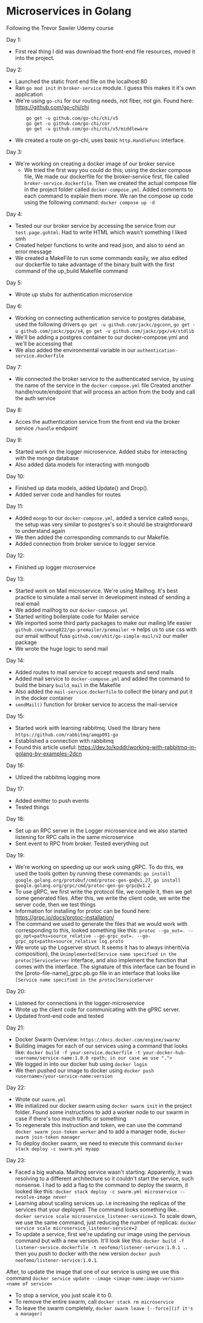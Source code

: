 # Microservices in Golang
Following the Trevor Sawler Udemy course

Day 1:
- First real thing I did was download the front-end file resources, moved it into the project.

Day 2:
 - Launched the static front end file on the localhost:80
 - Ran `go mod init` in `broker-service` module. I guess this makes it it's own application
 - We're using `go-chi` for our routing needs, not fiber, not gin. Found here: https://github.com/go-chi/chi
    ```
        go get -u github.com/go-chi/chi/v5
        go get -u github.com/go-chi/cor
        go get -u github.com/go-chi/chi/v5/middleware
   ```
- We created a route on go-chi, uses basic `http.HandleFunc` interface.

Day 3:
- We're working on creating a docker image of our broker service
   - We tried the first way you could do this; using the docker compose file, We made our dockerfile for the broker-service first, file called `broker-service.dockerfile`. Then we created the actual compose file in the project folder called `docker-compose.yml`. Added comments to each command to explain them more. We ran the compose up code using the following command: `docker compose up -d`

Day 4:
- Tested our our broker service by accessing the service from our `test.page.gohtml`. Had to write HTML which wasn't something I liked smh
- Created helper functions to write and read json, and also to send an error message
- We created a MakeFile to run some commands easily, we also edited our dockerfile to take advantage of the binary built with the first command of the 
   up_build Makefile command

Day 5:
- Wrote up stubs for authentication microservice

Day 6:
- Working on connecting authentication service to postgres database, used the following drivers `go get -u github.com/jackc/pgconn`, `go get -u github.com/jackc/pgx/v4`, `go get -u github.com/jackc/pgx/v4/stdlib`
- We'll be adding a postgres container to our docker-compose.yml and we'll be accessing that
- We also added the environmental variable in our `authentication-service.dockerfile`

Day 7:
- We connected the broker service to the authenticated service, by using the name of the service in the `docker-compose.yml` file
   Created another handle/route/endpoint that will process an action from the body and call the auth service

Day 8:
- Acces the authentication service from the front end via the broker service `/handle` endpoint

Day 9: 
- Started work on the logger microservice. Added stubs for interacting with the mongo database
- Also added data models for interacting with mongodb

Day 10:
- Finished up data models, added Update() and Drop().
- Added server code and handles for routes

Day 11:
- Added `mongo` to our `docker-compose.yml`, added a service called `mongo`, the setup was very similar to postgres's so it should be
   straightforward to understand again
- We then added the corresponding commands to our Makefile. 
- Added connection from broker service to logger service 

Day 12:
- Finished up logger microservice

Day 13:
- Started work on Mail microservice. We're using Mailhog. It's best practice to simulate a mail server in development instead of sending a real email
- We added mailhog to our `docker-compose.yml`
- Started writing boilerplate code for Mailer service
- We imported some third party packages to make our mailing life easier 
   `github.com/vanng822/go-premailer/premailer` -> helps us to use css with our email without fuss
   `github.com/xhit/go-simple-mail/v2` our mailer package
- We wrote the huge logic to send mail

Day 14:
- Added routes to mail service to accept requests and send mails
- Added mail service to `docker-compose.yml` and added the command to build the binary `build_mail` in the Makefile
- Also added the `mail-service.dockerfile` to collect the binary and put it in the docker container
- `sendMail()` function for broker service to access the mail-service

Day 15:
- Started work with learning rabbitmq. Used the library here `https://github.com/rabbitmq/amqp091-go`
- Established a connection with rabbitmq
- Found this article useful: https://dev.to/koddr/working-with-rabbitmq-in-golang-by-examples-2dcn

Day 16:
- Utlized the rabbitmq logging more

Day 17:
- Added emitter to push events
- Tested things

Day 18:
- Set up an RPC server in the Logger microservice and we also started listening for RPC calls in the same microservice
- Sent event to RPC from broker. Tested everything out

Day 19:
- We're working on speeding up our work using gRPC. To do this, we used the tools gotten by running these commands: `go install google.golang.org/protobuf/cmd/protoc-gen-go@v1.27`, `go install google.golang.org/grpc/cmd/protoc-gen-go-grpc@v1.2`
- To use gRPC, we first write the protocol file, we compile it, then we get some generated files. After this, we write the client code, we write the server code, then we test things
- Information for installing for protoc can be found here: https://grpc.io/docs/protoc-installation/
- The command we used to generate the files that we would work with corresponding to this, looked something like this: `protoc --go_out=. --go_opt=paths=source_relative --go-grpc_out=. --go-grpc_opt=paths=source_relative log.proto`
- We wrote up the Logserver struct. It seems it has to always inherit(via composition), the `Unimplemented[Service name specified in the protoc]ServiceServer` interface, and also implement the function that comes with the interface. The signature of this interface can be found in the [proto-file-name]_grpc.pb.go file in an interface that looks like `[Service name specified in the protoc]ServiceServer`

Day 20:
- Listened for connections in the logger-microservice
- Wrote up the client code for communicating with the gPRC server.
- Updated front-end code and tested

Day 21:
- Docker Swarm Overview: `https://docs.docker.com/engine/swarm/`
- Building images for each of our services using a command that looks like: `docker build -f your-service.dockerfile -t your-docker-hub-username/service-name:1.0.0 <path; in our case we use ".">`
- We logged in into our docker hub using `docker login`
- We then pushed our image to docker using `docker push <username>/your-service-name:version`

Day 22:
- Wrote our `swarm.yml`
- We initialized our docker swarm using `docker swarm init` in the project folder. Found some instructions to add a worker node to our swarm in case if there's too much traffic or something
- To regenerate this instruction and token, we can use the command `docker swarm join-token worker` and to add a manager node, `docker swarm join-token manager`
- To deploy docker swarm, we need to execute this command `docker stack deploy -c swarm.yml myapp`

Day 23:
- Faced a big wahala. Mailhog service wasn't starting. Apparently, it was resolving to a different architecture so it couldn't start the service, such nonsense. I had to add a flag to the command to deploy the swarm, it looked like this: `docker stack deploy -c swarm.yml microservice --resolve-image never`
- Learning about scaling services up. i.e increasing the replicas of the services that your deployed. The command looks something like.. `docker service scale microservice_listener-service=3`. To scale down, we use the same command, just reducing the number of replicas: `docker service scale microservice_listener-service=2`
- To update a service, first we're updating our image using the pervious command but with a new version. It'll look like this: `docker build -f listener-service.dockerfile -t neofemo/listener-service:1.0.1 .`. then you push to docker with the new version `docker push neofemo/listener-service:1.0.1`.

After, to update the image that one of our service is using we use this command `docker service update --image <image-name:image-version> <name of service>`

- To stop a service, you just scale it to 0.
- To remove the entire swarm, call `docker stack rm microservice`
- To leave the swarm completely, `docker swarm leave [--force](if it's a manager)`
